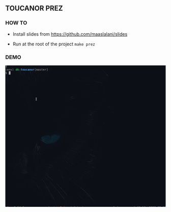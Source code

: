## TOUCANOR PREZ

### HOW TO

- Install slides from https://github.com/maaslalani/slides

- Run at the root of the project `make prez`

### DEMO

![screenshot](./demo.gif)
